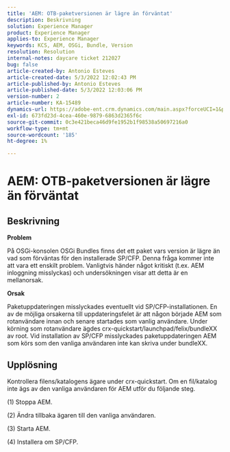 ```yaml
---
title: 'AEM: OTB-paketversionen är lägre än förväntat'
description: Beskrivning
solution: Experience Manager
product: Experience Manager
applies-to: Experience Manager
keywords: KCS, AEM, OSGi, Bundle, Version
resolution: Resolution
internal-notes: daycare ticket 212027
bug: false
article-created-by: Antonio Esteves
article-created-date: 5/3/2022 12:02:43 PM
article-published-by: Antonio Esteves
article-published-date: 5/3/2022 12:03:06 PM
version-number: 2
article-number: KA-15489
dynamics-url: https://adobe-ent.crm.dynamics.com/main.aspx?forceUCI=1&pagetype=entityrecord&etn=knowledgearticle&id=f65f45ef-d8ca-ec11-a7b5-6045bd00db33
exl-id: 673fd23d-4cea-460e-9879-6863d2365f6c
source-git-commit: 0c3e421beca46d9fe1952b1f98538a50697216a0
workflow-type: tm+mt
source-wordcount: '185'
ht-degree: 1%

---
```


# AEM: OTB-paketversionen är lägre än förväntat

## Beskrivning


<b>Problem</b>

På OSGi-konsolen OSGi Bundles finns det ett paket vars version är lägre än vad som förväntas för den installerade SP/CFP. Denna fråga kommer inte att vara ett enskilt problem. Vanligtvis händer något kritiskt (t.ex. AEM inloggning misslyckas) och undersökningen visar att detta är en mellanorsak.



<b>Orsak</b>

Paketuppdateringen misslyckades eventuellt vid SP/CFP-installationen. En av de möjliga orsakerna till uppdateringsfelet är att någon började AEM som rotanvändare innan och senare startades som vanlig användare. Under körning som rotanvändare ägdes crx-quickstart/launchpad/felix/bundleXX av root. Vid installation av SP/CFP misslyckades paketuppdateringen AEM som körs som den vanliga användaren inte kan skriva under bundleXX.


## Upplösning


Kontrollera filens/katalogens ägare under crx-quickstart. Om en fil/katalog inte ägs av den vanliga användaren för AEM utför du följande steg.

(1) Stoppa AEM.

(2) Ändra tillbaka ägaren till den vanliga användaren.

(3) Starta AEM.

(4) Installera om SP/CFP.
